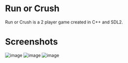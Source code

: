 # Run or Crush
Run or Crush is a 2 player game created in C++ and SDL2. 
# Screenshots
![image](https://github.com/abbas-PM/Run-or-Crush/assets/116516812/a65f25d3-6868-4d46-8f03-54c3ea3423fc) ![image](https://github.com/abbas-PM/Run-or-Crush/assets/116516812/cd9d9871-f658-49b8-99d4-ada825796aa0)
![image](https://github.com/abbas-PM/Run-or-Crush/assets/116516812/b95e4f88-5f36-4ac3-81d9-3b04ee397e0c) 

